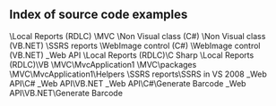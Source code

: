 ## Index of source code examples


\Local Reports (RDLC)
\MVC
\Non Visual class (C#)
\Non Visual class (VB.NET)
\SSRS reports
\WebImage control (C#)
\WebImage control (VB.NET)
\_Web API
\Local Reports (RDLC)\C Sharp
\Local Reports (RDLC)\VB
\MVC\MvcApplication1
\MVC\packages
\MVC\MvcApplication1\Helpers
\SSRS reports\SSRS in VS 2008
\_Web API\C#
\_Web API\VB.NET
\_Web API\C#\Generate Barcode
\_Web API\VB.NET\Generate Barcode
